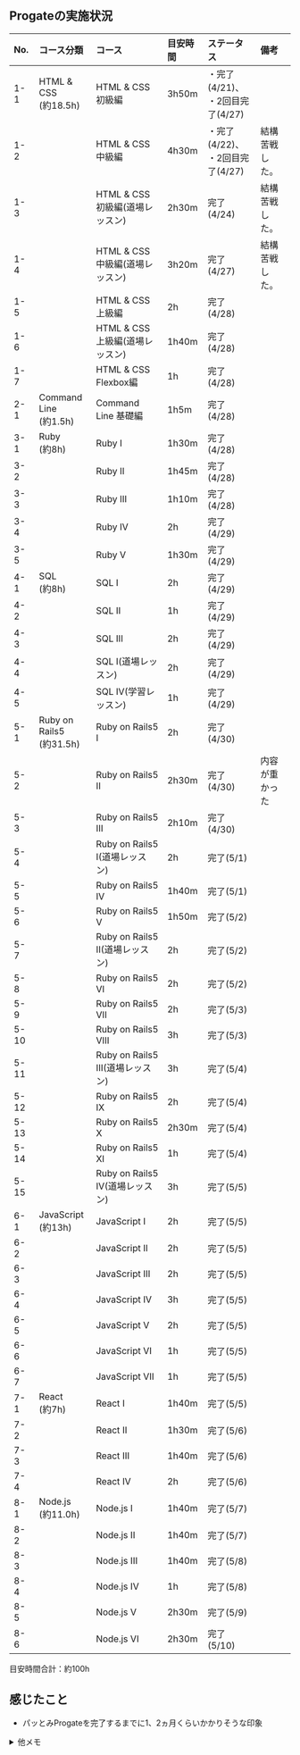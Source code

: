 ## Progateの実施状況

|No. |コース分類|コース|目安時間|ステータス|備考|
|:-- |:---------|:-----|:--------|:---------|:---|
|1-1 |HTML & CSS<br>(約18.5h)|HTML & CSS 初級編               |3h50m  |・完了(4/21)、<br>・2回目完了(4/27)||
|1-2 |                       |HTML & CSS 中級編               |4h30m  |・完了(4/22)、<br>・2回目完了(4/27)|結構苦戦した。|
|1-3 |                       |HTML & CSS 初級編(道場レッスン)  |2h30m  |完了(4/24)|結構苦戦した。|
|1-4 |                       |HTML & CSS 中級編(道場レッスン)  |3h20m  |完了(4/27)|結構苦戦した。|
|1-5 |                       |HTML & CSS 上級編                |2h     |完了(4/28)||
|1-6 |                       |HTML & CSS 上級編(道場レッスン)  |1h40m  |完了(4/28)||
|1-7 |                       |HTML & CSS Flexbox編            |1h     |完了(4/28)||
|2-1 |Command Line<br>(約1.5h)|Command Line 基礎編  |1h5m   |完了(4/28)||
|3-1 |Ruby<br>(約8h)|Ruby I    |1h30m  |完了(4/28)||
|3-2 |              |Ruby II   |1h45m  |完了(4/28)||
|3-3 |              |Ruby III  |1h10m  |完了(4/28)||
|3-4 |              |Ruby IV   |2h     |完了(4/29)||
|3-5 |              |Ruby V    |1h30m  |完了(4/29)||
|4-1 |SQL<br>(約8h)|SQL I                |2h  |完了(4/29)||
|4-2 |             |SQL II               |1h  |完了(4/29)||
|4-3 |             |SQL III              |2h  |完了(4/29)||
|4-4 |             |SQL Ⅰ(道場レッスン)  |2h  |完了(4/29)||
|4-5 |             |SQL IV(学習レッスン)  |1h  |完了(4/29)||
|5-1 |Ruby on Rails5<br>(約31.5h)|Ruby on Rails5 I                 |2h     |完了(4/30)||
|5-2 |                           |Ruby on Rails5 II                |2h30m  |完了(4/30)|内容が重かった|
|5-3 |                           |Ruby on Rails5 III               |2h10m  |完了(4/30)||
|5-4 |                           |Ruby on Rails5 I(道場レッスン)    |2h     |完了(5/1)||
|5-5 |                           |Ruby on Rails5 IV                |1h40m  |完了(5/1)||
|5-6 |                           |Ruby on Rails5 V                 |1h50m  |完了(5/2)||
|5-7 |                           |Ruby on Rails5 II(道場レッスン)   |2h     |完了(5/2)||
|5-8 |                           |Ruby on Rails5 VI                |2h     |完了(5/2)||
|5-9 |                           |Ruby on Rails5 VII               |2h     |完了(5/3)||
|5-10|                           |Ruby on Rails5 VIII              |3h     |完了(5/3)||
|5-11|                           |Ruby on Rails5 III(道場レッスン)  |3h     |完了(5/4)||
|5-12|                           |Ruby on Rails5 IX                |2h     |完了(5/4)||
|5-13|                           |Ruby on Rails5 X                 |2h30m  |完了(5/4)||
|5-14|                           |Ruby on Rails5 XI                |1h     |完了(5/4)||
|5-15|                           |Ruby on Rails5 IV(道場レッスン)   |3h     |完了(5/5)||
|6-1 |JavaScript<br>(約13h)|JavaScript I    |2h  |完了(5/5)||
|6-2 |                     |JavaScript II   |2h  |完了(5/5)||
|6-3 |                     |JavaScript III  |2h  |完了(5/5)||
|6-4 |                     |JavaScript IV   |3h  |完了(5/5)||
|6-5 |                     |JavaScript V    |2h  |完了(5/5)||
|6-6 |                     |JavaScript VI   |1h  |完了(5/5)||
|6-7 |                     |JavaScript VII  |1h  |完了(5/5)||
|7-1 |React<br>(約7h)|React I   |1h40m  |完了(5/5)||
|7-2 |               |React II  |1h30m  |完了(5/6)||
|7-3 |               |React III |1h40m  |完了(5/6)||
|7-4 |               |React IV  |2h     |完了(5/6)||
|8-1 |Node.js<br>(約11.0h)|Node.js I    |1h40m  |完了(5/7)||
|8-2 |                    |Node.js II   |1h40m  |完了(5/7)||
|8-3 |                    |Node.js III  |1h40m  |完了(5/8)||
|8-4 |                    |Node.js IV   |1h     |完了(5/8)||
|8-5 |                    |Node.js V    |2h30m  |完了(5/9)||
|8-6 |                    |Node.js VI   |2h30m  |完了(5/10)||

目安時間合計：約100h

## 感じたこと
- パッとみProgateを完了するまでに1、2ヵ月くらいかかりそうな印象

<details>
<summary>他メモ</summary>

- 試しに練習がてらハンドで上記を作ってみたが大変だった、特に整形
- 表のジェネレータあるならそっちのが楽できそう?<br>
  コレとか<https://notepm.jp/markdown-table-tool><br>
  だが暫くはハンドで練習したい気持ちあり..
- 目安時間をサマったりするなら、excelとかから関数で生成するのもありかも?
- githubのui上で矩形選択する方法ないかな(?)

</details>
